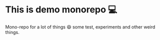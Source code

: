 # This is demo monorepo :computer:
Mono-repo for a lot of things :smile: some test, experiments and other weird things.